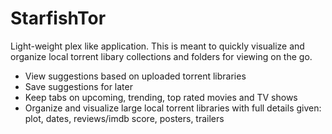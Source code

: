 # StarfishTor
Light-weight plex like application. This is meant to quickly visualize and organize local torrent libary collections and folders for viewing on the go. 

- View suggestions based on uploaded torrent libraries
- Save suggestions for later 
- Keep tabs on upcoming, trending, top rated movies and TV shows
- Organize and visualize large local torrent libraries with full details given: plot, dates, reviews/imdb score, posters, trailers
